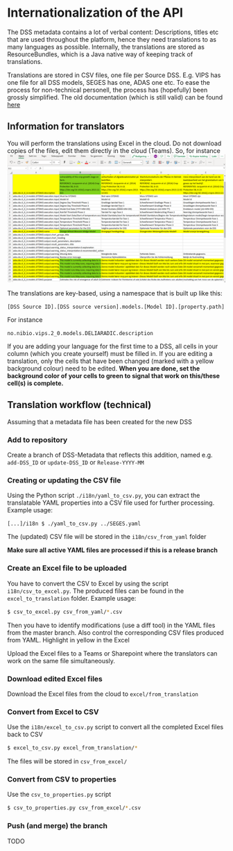 # Internationalization of the API
The DSS metadata contains a lot of verbal content: Descriptions, titles etc that are used throughout the platform, hence they need translations to as many languages as possible. Internally, the translations are stored as ResourceBundles, which is a Java native way of keeping track of translations.

Translations are stored in CSV files, one file per Source DSS. E.g. VIPS has one file for all DSS models, SEGES has one, ADAS one etc. To ease the process for non-technical personell, the process has (hopefully) been grossly simplified. The old documentation (which is still valid) can be found [here](./i18n_old.md)

## Information for translators
You will perform the translations using Excel in the cloud. Do not download copies of the files, edit them directly in the cloud (Teams). So, for instance
![Excel screenshot](excel_screenshot.png)


The translations are key-based, using a namespace that is built up like this:

```
[DSS Source ID].[DSS source version].models.[Model ID].[property.path]
```
For instance 

```
no.nibio.vips.2_0.models.DELIARADIC.description
```

If you are adding your language for the first time to a DSS, all cells in your column (which you create yourself) must be filled in. If you are editing a translation, only the cells that have been changed (marked with a yellow background colour) need to be edited. **When you are done, set the background color of your cells to green to signal that work on this/these cell(s) is complete.**

## Translation workflow (technical)
Assuming that a metadata file has been created for the new DSS

### Add to repository
Create a branch of DSS-Metadata that reflects this addition, named e.g. `add-DSS_ID` or `update-DSS_ID` or `Release-YYYY-MM`

### Creating or updating the CSV file
Using the Python script `./i18n/yaml_to_csv.py`, you can extract the translatable YAML properties into a CSV file used for further processing. Example usage:

```
[...]/i18n $ ./yaml_to_csv.py ../SEGES.yaml
```

The (updated) CSV file will be stored in the `i18n/csv_from_yaml` folder

**Make sure all active YAML files are processed if this is a release branch**

### Create an Excel file to be uploaded 

You have to convert the CSV to Excel by using the script `i18n/csv_to_excel.py`. The produced files can be found in the `excel_to_translation` folder. Example usage:

```bash
$ csv_to_excel.py csv_from_yaml/*.csv
```

Then you have to identify modifications (use a diff tool) in the YAML files from the master branch. Also control the corresponding CSV files produced from YAML. Highlight in yellow in the Excel 

Upload the Excel files to a Teams or Sharepoint where the translators can work on the same file simultaneously.

### Download edited Excel files
Download the Excel files from the cloud to `excel/from_translation`


### Convert from Excel to CSV

Use the `i18n/excel_to_csv.py` script to convert all the completed Excel files back to CSV

```bash
$ excel_to_csv.py excel_from_translation/*
```
The files will be stored in `csv_from_excel/`


### Convert from CSV to properties
Use the `csv_to_properties.py` script

```bash
$ csv_to_properties.py csv_from_excel/*.csv
```

### Push (and merge) the branch
TODO